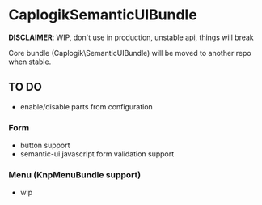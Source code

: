 CaplogikSemanticUIBundle
========================

**DISCLAIMER**: WIP, don't use in production, unstable api, things will break

Core bundle (Caplogik\SemanticUIBundle) will be moved to another repo when stable.

## TO DO
* enable/disable parts from configuration

### Form
* button support
* semantic-ui javascript form validation support

### Menu (KnpMenuBundle support)
* wip
